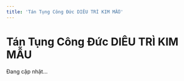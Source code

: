 ```yaml
---
title: 'Tán Tụng Công Đức DIÊU TRÌ KIM MẪU'
---
```


# Tán Tụng Công Đức DIÊU TRÌ KIM MẪU

Đang cập nhật...